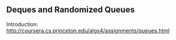 ## Deques and Randomized Queues

Introduction: <http://coursera.cs.princeton.edu/algs4/assignments/queues.html>


